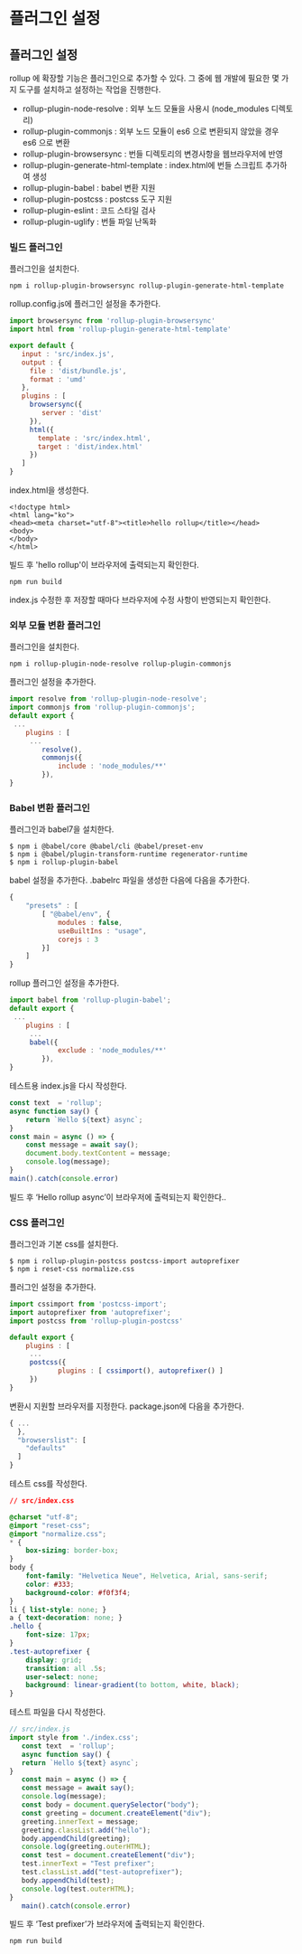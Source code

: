 # 플러그인 설정

## 플러그인 설정

rollup 에 확장할 기능은 플러그인으로 추가할 수 있다. 그 중에 웹 개발에 필요한 몇 가지 도구를 설치하고 설정하는 작업을 진행한다.

* rollup-plugin-node-resolve : 외부 노드 모듈을 사용시 (node_modules 디렉토리)
* rollup-plugin-commonjs : 외부 노드 모듈이 es6 으로 변환되지 않았을 경우 es6 으로 변환
* rollup-plugin-browsersync : 번들 디렉토리의 변경사항을 웹브라우저에 반영
* rollup-plugin-generate-html-template : index.html에 번들 스크립트 추가하여 생성
* rollup-plugin-babel : babel 변환 지원
* rollup-plugin-postcss : postcss 도구 지원
* rollup-plugin-eslint : 코드 스타일 검사
* rollup-plugin-uglify : 번들 파일 난독화

### 빌드 플러그인

플러그인을 설치한다.

```
npm i rollup-plugin-browsersync rollup-plugin-generate-html-template
```

rollup.config.js에 플러그인 설정을 추가한다.

```javascript
import browsersync from 'rollup-plugin-browsersync'
import html from 'rollup-plugin-generate-html-template'

export default {
   input : 'src/index.js',
   output : {
     file : 'dist/bundle.js',
     format : 'umd'
   },
   plugins : [
     browsersync({
        server : 'dist'
     }),
     html({
       template : 'src/index.html',
       target : 'dist/index.html'
     })
   ]
}
```

index.html을 생성한다.

```markup
<!doctype html>
<html lang="ko">
<head><meta charset="utf-8"><title>hello rollup</title></head>
<body>
</body>
</html>
```

빌드 후 'hello rollup'이 브라우저에 출력되는지 확인한다.

```
npm run build
```

index.js 수정한 후 저장할 때마다 브라우저에 수정 사항이 반영되는지 확인한다.

### 외부 모듈 변환 플러그인

플러그인을 설치한다.

```
npm i rollup-plugin-node-resolve rollup-plugin-commonjs
```

플러그인 설정을 추가한다.

```javascript
import resolve from 'rollup-plugin-node-resolve';
import commonjs from 'rollup-plugin-commonjs';
default export {
 ...
    plugins : [
     ...
        resolve(),
        commonjs({
            include : 'node_modules/**'
        }),
}
```

### Babel 변환 플러그인

플러그인과 babel7을 설치한다.

```
$ npm i @babel/core @babel/cli @babel/preset-env
$ npm i @babel/plugin-transform-runtime regenerator-runtime
$ npm i rollup-plugin-babel
```

babel 설정을 추가한다. .babelrc 파일을 생성한 다음에 다음을 추가한다.

```javascript
{
    "presets" : [
        [ "@babel/env", {
            modules : false,
            useBuiltIns : "usage",
            corejs : 3
        }]
    ]
}
```

rollup 플러그인 설정을 추가한다.

```javascript
import babel from 'rollup-plugin-babel';
default export {
 ...
    plugins : [
     ...
     babel({
            exclude : 'node_modules/**'
        }),
}
```

테스트용 index.js을 다시 작성한다.

```javascript
const text  = 'rollup';
async function say() {
    return `Hello ${text} async`;
}
const main = async () => {
    const message = await say();
    document.body.textContent = message;
    console.log(message);
}
main().catch(console.error)
```

빌드 후 ‘Hello rollup async’이 브라우저에 출력되는지 확인한다..

### CSS 플러그인

플러그인과 기본 css를 설치한다.

```
$ npm i rollup-plugin-postcss postcss-import autoprefixer
$ npm i reset-css normalize.css
```

플러그인 설정을 추가한다.

```javascript
import cssimport from 'postcss-import';
import autoprefixer from 'autoprefixer';
import postcss from 'rollup-plugin-postcss'

default export {
    plugins : [
     ...
     postcss({
            plugins : [ cssimport(), autoprefixer() ]
     })        
}
```

변환시 지원할 브라우저를 지정한다. package.json에 다음을 추가한다.

```javascript
{ ...
  },
  "browserslist": [
    "defaults"
  ]
}
```

테스트 css를 작성한다.

```css
// src/index.css

@charset "utf-8";
@import "reset-css";
@import "normalize.css";
* {
    box-sizing: border-box;
}
body {
    font-family: "Helvetica Neue", Helvetica, Arial, sans-serif;
    color: #333;
    background-color: #f0f3f4;
}
li { list-style: none; }
a { text-decoration: none; }
.hello {
    font-size: 17px;
}
.test-autoprefixer {
    display: grid;
    transition: all .5s;
    user-select: none;
    background: linear-gradient(to bottom, white, black);
}
```

테스트 파일을 다시 작성한다.

```javascript
// src/index.js
import style from './index.css';
   const text  = 'rollup';
   async function say() {
   return `Hello ${text} async`;
}
   const main = async () => {
   const message = await say();
   console.log(message);
   const body = document.querySelector("body");
   const greeting = document.createElement("div");
   greeting.innerText = message;
   greeting.classList.add("hello");
   body.appendChild(greeting);
   console.log(greeting.outerHTML);
   const test = document.createElement("div");
   test.innerText = "Test prefixer";
   test.classList.add("test-autoprefixer");
   body.appendChild(test);
   console.log(test.outerHTML);
}
   main().catch(console.error)
```

빌드 후 ‘Test prefixer’가 브라우저에 출력되는지 확인한다.

```
npm run build
```
